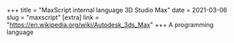 +++
title = "MaxScript internal language 3D Studio Max"
date = 2021-03-06
slug = "maxscript"
[extra]
link = "https://en.wikipedia.org/wiki/Autodesk_3ds_Max"
+++
A programming language

